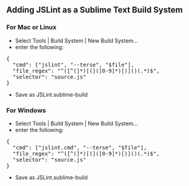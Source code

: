 ## Adding JSLint as a Sublime Text Build System

### For Mac or Linux

* Select Tools | Build System | New Build System...
* enter the following:

<pre>
{
  "cmd": ["jslint", "--terse", "$file"],
  "file_regex": "^([^(]*)[(]([0-9]*)[)]()(.*)$",
  "selector": "source.js"	
}
</pre>

* Save as JSLint.sublime-build

###    For Windows

* Select Tools | Build System | New Build System...
* enter the following:

<pre>
{
  "cmd": ["jslint.cmd", "--terse", "$file"],
  "file_regex": "^([^(]*)[(]([0-9]*)[)]()(.*)$",
  "selector": "source.js"
}
</pre>

* Save as JSLint.sublime-build
